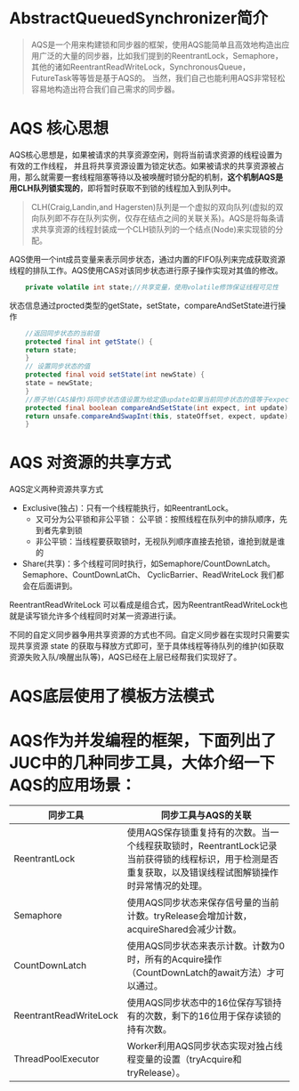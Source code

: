 # AbstractQueuedSynchronizer简介
> AQS是一个用来构建锁和同步器的框架，使用AQS能简单且高效地构造出应用广泛的大量的同步器，比如我们提到的ReentrantLock，Semaphore，其他的诸如ReentrantReadWriteLock，SynchronousQueue，FutureTask等等皆是基于AQS的。
> 当然，我们自己也能利用AQS非常轻松容易地构造出符合我们自己需求的同步器。

# AQS 核心思想
AQS核心思想是，如果被请求的共享资源空闲，则将当前请求资源的线程设置为有效的工作线程， 并且将共享资源设置为锁定状态。如果被请求的共享资源被占用，那么就需要一套线程阻塞等待以及被唤醒时锁分配的机制，**这个机制AQS是用CLH队列锁实现的**，即将暂时获取不到锁的线程加入到队列中。 
> CLH(Craig,Landin,and Hagersten)队列是一个虚拟的双向队列(虚拟的双向队列即不存在队列实例，仅存在结点之间的关联关系)。AQS是将每条请求共享资源的线程封装成一个CLH锁队列的一个结点(Node)来实现锁的分配。

AQS使用一个int成员变量来表示同步状态，通过内置的FIFO队列来完成获取资源线程的排队工作。AQS使用CAS对该同步状态进行原子操作实现对其值的修改。
```java
    private volatile int state;//共享变量，使用volatile修饰保证线程可见性
```

状态信息通过procted类型的getState，setState，compareAndSetState进行操作

```java
    //返回同步状态的当前值
    protected final int getState() {  
    return state;
    }
    // 设置同步状态的值
    protected final void setState(int newState) {
    state = newState;
    }
    //原子地(CAS操作)将同步状态值设置为给定值update如果当前同步状态的值等于expect(期望值)
    protected final boolean compareAndSetState(int expect, int update) {
    return unsafe.compareAndSwapInt(this, stateOffset, expect, update);
    }
```

# AQS 对资源的共享方式
AQS定义两种资源共享方式
- Exclusive(独占)：只有一个线程能执行，如ReentrantLock。
    - 又可分为公平锁和非公平锁： 公平锁：按照线程在队列中的排队顺序，先到者先拿到锁
    - 非公平锁：当线程要获取锁时，无视队列顺序直接去抢锁，谁抢到就是谁的
- Share(共享)：多个线程可同时执行，如Semaphore/CountDownLatch。Semaphore、CountDownLatCh、 CyclicBarrier、ReadWriteLock 我们都会在后面讲到。
  
ReentrantReadWriteLock 可以看成是组合式，因为ReentrantReadWriteLock也就是读写锁允许多个线程同时对某一资源进行读。

不同的自定义同步器争用共享资源的方式也不同。自定义同步器在实现时只需要实现共享资源 state 的获取与释放方式即可，至于具体线程等待队列的维护(如获取资源失败入队/唤醒出队等)，AQS已经在上层已经帮我们实现好了。

# AQS底层使用了模板方法模式


# AQS作为并发编程的框架，下面列出了JUC中的几种同步工具，大体介绍一下AQS的应用场景：

| 同步工具 | 同步工具与AQS的关联 |
| --- | --- |
| ReentrantLock | 使用AQS保存锁重复持有的次数。当一个线程获取锁时，ReentrantLock记录当前获得锁的线程标识，用于检测是否重复获取，以及错误线程试图解锁操作时异常情况的处理。 |
| Semaphore | 使用AQS同步状态来保存信号量的当前计数。tryRelease会增加计数，acquireShared会减少计数。 |
| CountDownLatch | 使用AQS同步状态来表示计数。计数为0时，所有的Acquire操作（CountDownLatch的await方法）才可以通过。 |
| ReentrantReadWriteLock | 使用AQS同步状态中的16位保存写锁持有的次数，剩下的16位用于保存读锁的持有次数。 |
| ThreadPoolExecutor | Worker利用AQS同步状态实现对独占线程变量的设置（tryAcquire和tryRelease）。 |

